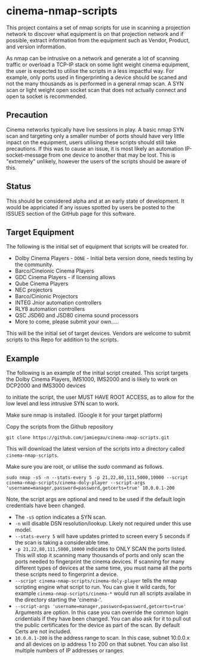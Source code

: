# cinema-nmap-scripts
This project contains a set of nmap scripts for use in scanning a projection network to discover what equipment is on that projection network and if possible, extract information from the equipment such as Vendor, Product, and version information.

As nmap can be intrusive on a network and generate a lot of scanning traffic or overload a TCP-IP stack on some light weight cinema equipment, the user is expected to utilise the scripts in a less impactful way.  For example, only ports used in fingerprinting a device should be scaned and not the many thousands as is performed in a general nmap scan.  A SYN scan or light weight open socket scan that does not actually connect and open ta socket is recommended.

## Precaution
Cinema networks typically have live sessions in play.  A basic nmap SYN scan and targeting only a smaller number of ports should have very little inpact on the equipment, users utilising these scripts should still take precautions.  If this was to cause an issue, it is most likely an automation IP-socket-message from one device to another that may be lost.  This is "extremely" unlikely, however the users of the scripts should be aware of this.

## Status
This should be considered alpha and at an early state of development.
It would be appriciated if any issues spotted by users be posted to the ISSUES section of the GitHub page for this software.

## Target Equipment
The following is the initial set of equipment that scripts will be created for.
- Dolby Cinema Players - `DONE` - Initial beta version done, needs testing by the community.
- Barco/Cineionic Cinema Players
- GDC Cinema Players - if licensing allows
- Qube Cinema Players
- NEC projectors
- Barco/Cinionic Projectors
- INTEG Jnior automation controllers
- RLY8 automation controllers
- QSC JSD60 and JSD80 cinema sound processors
- More to come, please submit your own.....

This will be the initial set of target devices.  Vendors are welcome to submit scripts to this Repo for addition to the scripts.

## Example
The following is an example of the initial script created.  This script targets the Dolby Cinema Players,  IMS1000, IMS2000 and is likely to work on DCP2000 and IMS3000 devices

to initiate the script, the user MUST HAVE ROOT ACCESS, as to allow for the low level and less intrusive SYN scan to work.

Make sure nmap is installed. (Google it for your target platform)

Copy the scripts from the Github repository
```
git clone https://github.com/jamiegau/cinema-nmap-scripts.git
```
This will download the latest version of the scripts into a directory called `cinema-nmap-scripts`.

Make sure you are root, or utilise the *sudo* command as follows.
```
sudo nmap -sS -n --stats-every 5 -p 21,22,80,111,5000,10000 --script cinema-nmap-scripts/cinema-doly-player --script-args 'username=manager,password=password,getcerts=true' 10.0.0.1-200
```
Note, the script args are optional and need to be used if the default login credentials have been changed.
 - The `-sS` option indicates a SYN scan.
 - `-n` will disable DSN resolution/lookup.  Likely not required under this use model.
 - `--stats-every 5` will have updates printed to screen every 5 seconds if the scan is taking a considerable time.
 - `-p 21,22,80,111,5000,10000` indicates to ONLY SCAN the ports listed.  This will stop it scanning many thousands of ports and only scan the ports needed to fingerprint the cinema devices.  If scanning for many different types of devices at the same time, you must name all the ports these scripts need to fingerprint a device.
 - `--script cinema-nmap-scripts/cinema-doly-player` tells the nmap scripting engine what script to run.  You can give it wild cards, for example `cinema-nmap-scripts/cinema-*` would run all scripts availabe in the directory starting the 'cinema-'.
 - `--script-args 'username=manager,password=password,getcerts=true'`  Arguments are option.  In this case you can override the common login cridentials if they have been changed.  You can also ask for it to pull out the public certificates for the device as part of the scan. By default Certs are not included.
 - `10.0.0.1-200` is the address range to scan.  In this case, subnet 10.0.0.x and all devices on ip address 1 to 200 on that subnet.  You can also list multiple numbers of IP addresses or ranges.


